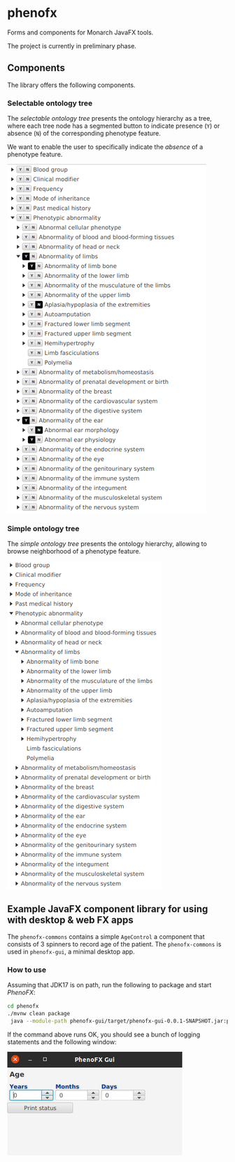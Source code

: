 # phenofx
Forms and components for Monarch JavaFX tools.

The project is currently in preliminary phase.

## Components
The library offers the following components.


### Selectable ontology tree

The *selectable ontology tree* presents the ontology hierarchy as a tree, where each tree node has a segmented button 
to indicate presence (`Y`) or absence (`N`) of the corresponding phenotype feature.

We want to enable the user to specifically indicate the *absence* of a phenotype feature. 

![selectable_ontology_tree](img/selectable_ontology_tree.png)


### Simple ontology tree

The *simple ontology tree* presents the ontology hierarchy, allowing to browse neighborhood of a phenotype feature.

![simple_ontology_tree](img/simple_ontology_tree.png)


## Example JavaFX component library for using with desktop & web FX apps

The `phenofx-commons` contains a simple `AgeControl` a component that consists of 3 spinners to record age of the patient.
The `phenofx-commons` is used in `phenofx-gui`, a minimal desktop app.

### How to use

Assuming that JDK17 is on path, run the following to package and start *PhenoFX*:

```bash
cd phenofx
./mvnw clean package
 java --module-path phenofx-gui/target/phenofx-gui-0.0.1-SNAPSHOT.jar:phenofx-gui/target/lib -m phenofx.gui/org.monarchinitiative.phenofx.gui.PhenofxGui
```

If the command above runs OK, you should see a bunch of logging statements and the following window:

![phenofx-gui](img/phenofx-gui.png)
